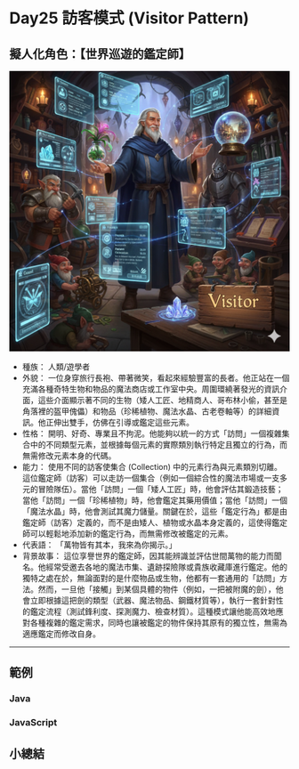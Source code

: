 # Day25 訪客模式 (Visitor Pattern)

## 擬人化角色：【世界巡遊的鑑定師】

![](https://raw.githubusercontent.com/dpes8693/ithome-2025-ironman/refs/heads/main/gemini-img/24-Visitor.png)

- 種族： 人類/遊學者
- 外貌： 一位身穿旅行長袍、帶著微笑，看起來經驗豐富的長者。他正站在一個充滿各種奇特生物和物品的魔法商店或工作室中央。周圍環繞著發光的資訊介面，這些介面顯示著不同的生物（矮人工匠、地精商人、哥布林小偷，甚至是角落裡的盔甲傀儡）和物品（珍稀植物、魔法水晶、古老卷軸等）的詳細資訊。他正伸出雙手，仿佛在引導或鑑定這些元素。
- 性格： 開明、好奇、專業且不拘泥。他能夠以統一的方式「訪問」一個複雜集合中的不同類型元素，並根據每個元素的實際類別執行特定且獨立的行為，而無需修改元素本身的代碼。
- 能力： 使用不同的訪客使集合 (Collection) 中的元素行為與元素類別切離。這位鑑定師（訪客）可以走訪一個集合（例如一個綜合性的魔法市場或一支多元的冒險隊伍）。當他「訪問」一個「矮人工匠」時，他會評估其鍛造技藝；當他「訪問」一個「珍稀植物」時，他會鑑定其藥用價值；當他「訪問」一個「魔法水晶」時，他會測試其魔力儲量。關鍵在於，這些「鑑定行為」都是由鑑定師（訪客）定義的，而不是由矮人、植物或水晶本身定義的，這使得鑑定師可以輕鬆地添加新的鑑定行為，而無需修改被鑑定的元素。
- 代表語： 「萬物皆有其本，我來為你揭示。」
- 背景故事： 這位享譽世界的鑑定師，因其能辨識並評估世間萬物的能力而聞名。他經常受邀去各地的魔法市集、遺跡探險隊或貴族收藏庫進行鑑定。他的獨特之處在於，無論面對的是什麼物品或生物，他都有一套通用的「訪問」方法。然而，一旦他「接觸」到某個具體的物件（例如，一把被附魔的劍），他會立即根據這把劍的類型（武器、魔法物品、鋼鐵材質等），執行一套針對性的鑑定流程（測試鋒利度、探測魔力、檢查材質）。這種模式讓他能高效地應對各種複雜的鑑定需求，同時也讓被鑑定的物件保持其原有的獨立性，無需為適應鑑定而修改自身。

---

## 範例

### Java

### JavaScript

## 小總結

